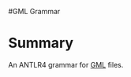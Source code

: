 #GML Grammar

# Summary

An ANTLR4 grammar for [GML](https://en.wikipedia.org/wiki/Graph_Modelling_Language) files.
